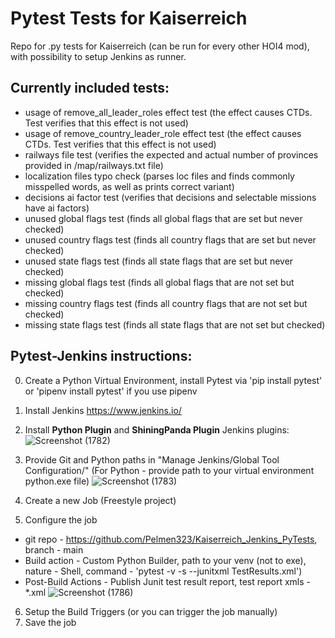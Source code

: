 # Pytest Tests for Kaiserreich

Repo for .py tests for Kaiserreich (can be run for every other HOI4 mod), with possibility to setup Jenkins as runner.

## Currently included tests:

- usage of remove_all_leader_roles effect test (the effect causes CTDs. Test verifies that this effect is not used)
- usage of remove_country_leader_role effect test (the effect causes CTDs. Test verifies that this effect is not used)
- railways file test (verifies the expected and actual number of provinces provided in /map/railways.txt file)
- localization files typo check (parses loc files and finds commonly misspelled words, as well as prints correct variant)
- decisions ai factor test (verifies that decisions and selectable missions have ai factors)
- unused global flags test (finds all global flags that are set but never checked)
- unused country flags test (finds all country flags that are set but never checked)
- unused state flags test (finds all state flags that are set but never checked)
- missing global flags test (finds all global flags that are not set but checked)
- missing country flags test (finds all country flags that are not set but checked)
- missing state flags test (finds all state flags that are not set but checked)

## Pytest-Jenkins instructions:

0. Create a Python Virtual Environment, install Pytest via 'pip install pytest' or 'pipenv install pytest' if you use pipenv
1. Install Jenkins https://www.jenkins.io/
2. Install **Python Plugin** and **ShiningPanda Plugin** Jenkins plugins:
![Screenshot (1782)](https://user-images.githubusercontent.com/43440389/148402585-b2eaa6d6-7496-4b11-8643-1b1b17fa87ff.png)

3. Provide Git and Python paths in "Manage Jenkins/Global Tool Configuration/" (For Python - provide path to your virtual environment python.exe file)
![Screenshot (1783)](https://user-images.githubusercontent.com/43440389/148402687-6e20b249-e248-46b8-bca6-39af6920626f.png)

4. Create a new Job (Freestyle project)
5. Configure the job
- git repo - https://github.com/Pelmen323/Kaiserreich_Jenkins_PyTests, branch - main
- Build action - Custom Python Builder, path to your venv (not to exe), nature - Shell, command - 'pytest -v -s --junitxml TestResults.xml')
- Post-Build Actions - Publish Junit test result report, test report xmls - *.xml
![Screenshot (1786)](https://user-images.githubusercontent.com/43440389/148402821-1feb37ad-90cd-4a47-83dd-c3a34a0d2727.png)

6. Setup the Build Triggers (or you can trigger the job manually)
7. Save the job
